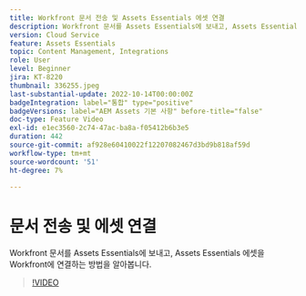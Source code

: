 ```yaml
---
title: Workfront 문서 전송 및 Assets Essentials 에셋 연결
description: Workfront 문서를 Assets Essentials에 보내고, Assets Essentials 에셋을 Workfront에 연결하는 방법을 알아봅니다.
version: Cloud Service
feature: Assets Essentials
topic: Content Management, Integrations
role: User
level: Beginner
jira: KT-8220
thumbnail: 336255.jpeg
last-substantial-update: 2022-10-14T00:00:00Z
badgeIntegration: label="통합" type="positive"
badgeVersions: label="AEM Assets 기본 사항" before-title="false"
doc-type: Feature Video
exl-id: e1ec3560-2c74-47ac-ba8a-f05412b6b3e5
duration: 442
source-git-commit: af928e60410022f12207082467d3bd9b818af59d
workflow-type: tm+mt
source-wordcount: '51'
ht-degree: 7%

---
```


# 문서 전송 및 에셋 연결

Workfront 문서를 Assets Essentials에 보내고, Assets Essentials 에셋을 Workfront에 연결하는 방법을 알아봅니다.

>[!VIDEO](https://video.tv.adobe.com/v/336255?quality=12&learn=on)
